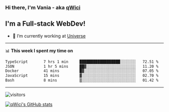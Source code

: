### Hi there, I'm Vania - aka [qWici][website]

## I'm a Full-stack WebDev!
- 🔭 I’m currently working at [Universe][universe]

---

📊 **This week I spent my time on**
<!--START_SECTION:waka-->

```txt
TypeScript       7 hrs 1 min     ██████████████████░░░░░░░   72.51 %
JSON             1 hr 5 mins     ██▓░░░░░░░░░░░░░░░░░░░░░░   11.20 %
Docker           41 mins         █▓░░░░░░░░░░░░░░░░░░░░░░░   07.05 %
JavaScript       15 mins         ▓░░░░░░░░░░░░░░░░░░░░░░░░   02.70 %
Bash             8 mins          ▒░░░░░░░░░░░░░░░░░░░░░░░░   01.42 %
```

<!--END_SECTION:waka-->

---

![visitors](https://visitor-badge.glitch.me/badge?page_id=qWici)


[![qWici's GitHub stats](https://github-readme-stats.vercel.app/api?username=qWici)](https://github.com/qWici/github-readme-stats)

[website]: https://devkucher.com
[twitter]: https://twitter.com/KucherDev
[linkedin]: https://www.linkedin.com/in/ivankucher
[universe]: https://universeapps.limited
